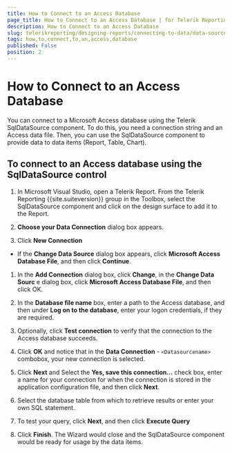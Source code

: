 ```yaml
---
title: How to Connect to an Access Database
page_title: How to Connect to an Access Database | for Telerik Reporting Documentation
description: How to Connect to an Access Database
slug: telerikreporting/designing-reports/connecting-to-data/data-source-components/sqldatasource-component/-how-to/how-to-connect-to-an-access-database
tags: how,to,connect,to,an,access,database
published: False
position: 2
---
```


# How to Connect to an Access Database



You can connect to a Microsoft Access database using the Telerik        SqlDataSource component. To do this, you need a connection string and an        Access data file. Then, you can use the SqlDataSource component to provide        data to data items (Report, Table, Chart).

## To connect to an Access database using the SqlDataSource control

1. In Microsoft Visual Studio, open a Telerik Report. From the              Telerik Reporting {{site.suiteversion}} group in the Toolbox, select the              SqlDataSource component and click on the design surface to add it              to the Report.

1. __Choose your Data Connection__ dialog box              appears.

1. Click __New Connection__ 

+ If the __Change Data Source__ dialog box appears, click 
            __Microsoft Access Database File__, and then click __Continue__.

1. In the __Add Connection__ dialog box,              click __Change__, in the __Change Data Sourc__ e dialog box, click __Microsoft Access Database File__, and             then click OK.

1. In the __Database file name__ box, enter a path to the Access database,             and then under __Log on to the database__, enter your logon credentials,              if they are required.

1. Optionally, click __Test connection__ to              verify that the connection to the Access database succeeds.

1. Click __OK__ and notice that in the __Data Connection__ -              ```<Datasourcename>``` combobox, your new connection is selected.

1. Click __Next__ and Select the              __Yes, save this connection…__ check box,             enter a name for your connection for when the connection is stored in              the application configuration file, and then click __Next__.

1. Select the database table from which to retrieve results or enter your own SQL              statement.

1. To test your query, click __Next__, and then             click __Execute Query__ 

1. Click __Finish__. The Wizard would close and the SqlDataSource              component would be ready for usage by the data items.



